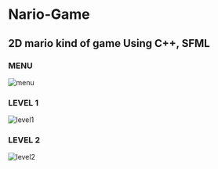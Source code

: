 # Nario-Game
## 2D mario kind of game Using C++, SFML

### MENU

![menu](https://user-images.githubusercontent.com/83116065/128663442-e1b0ec5f-17bb-4b18-87b0-472d0c64025f.gif)


### LEVEL 1

![level1](https://user-images.githubusercontent.com/83116065/128296772-ef0a2c2b-f52c-4f81-a984-6f60603e8c19.gif)


### LEVEL 2

![level2](https://user-images.githubusercontent.com/83116065/128296810-5f8d4653-e813-45b5-977d-5ed26bbb6213.gif)

